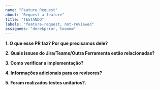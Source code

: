 ```yaml
---
name: "Feature Request"
about: "Request a feature"
title: "TESTANDO"
labels: "feature-request, not-reviewed"
assignees: "derekprior, tooomm"
---
```


<!--
Por favor, garanta que você leu e seguiu todos os processos e boas práticas.....
-->

**1. O que esse PR faz? Por que precisamos dele?**
<!-- Este item é obrigatório -->

**2. Quais issues do Jira/Teams/Outra Ferramenta estão relacionadas?**
<!-- Este item é obrigatório -->

**3. Como verificar a implementação?**
<!-- Este item é obrigatório -->

**4. Informações adicionais para os revisores?**
<!-- Este item é opcional -->

**5. Foram realizados testes unitários?.**
<!-- Este item é  obrigatório->
